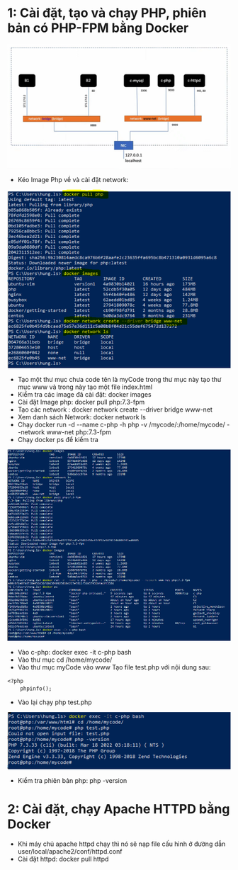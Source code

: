 # 1: Cài đặt, tạo và chạy PHP, phiên bản có PHP-FPM bằng Docker

![Container](aa.PNG)

-  Kéo Image Php về và cài đặt network:

![Container](aa1.PNG)

- Tạo một thư mục chưa code tên là myCode trong thư mục này tạo thư mục www và trong này tạo một file index.html
- Kiểm tra các image đã cài đặt: docker images
- Cài đặt Image php:  docker pull php:7.3-fpm
- Tạo các network : docker network create --driver bridge www-net
- Xem danh sách Network: docker network ls
- Chạy docker run -d --name c-php -h php -v /mycode/:/home/mycode/ --network www-net php:7.3-fpm
- Chạy docker ps để kiểm tra

![Container](aa2.PNG)

- Vào c-php: docker exec -it c-php bash
- Vào thư mục cd /home/mycode/
- Vào thư mục myCode vào www Tạo file test.php với nội dung sau: 
```Dockerfile
<?php
    phpinfo();
```
- Vào lại chạy  php test.php

![Container](aa3.PNG)

- Kiểm tra phiên bản php: php -version
# 2: Cài đặt, chạy Apache HTTPD bằng Docker
-    Khi máy chủ apache httpd chạy thì nó sẽ nạp file cấu hình ở đường dẫn user/local/apache2/conf/httpd.conf
-    Cài đặt httpd: docker pull httpd
